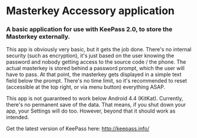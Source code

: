 # Masterkey Accessory application
### A basic application for use with KeePass 2.0, to store the Masterkey externally.

This app is obviously very basic, but it gets the job done. There's no internal security (such as encryption), it's just based on the user knowing the password and nobody getting access to the source code / the phone.
The actual masterkey is stored behind a password prompt, which the user will have to pass. At that point, the masterkey gets displayed in a simple text field below the prompt. 
There's no time limit, so it's recommended to reset (accessible at the top right, or via menu button) everything ASAP. 

This app is not guaranteed to work below Android 4.4 (KitKat). Currently, there's no permanent save of the data. That means, if you shut down your app, your Settings will do too. However, beyond that it should work as intended.

Get the latest version of KeePass here:
http://keepass.info/

